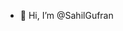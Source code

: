 - 👋 Hi, I’m @SahilGufran


<!---
SahilGufran/SahilGufran is a ✨ special ✨ repository because its `README.md` (this file) appears on your GitHub profile.
You can click the Preview link to take a look at your changes.
--->
